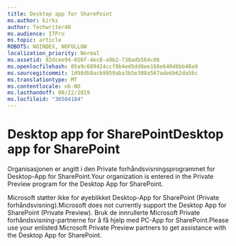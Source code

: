 ```yaml
---
title: Desktop app for SharePoint
ms.author: kirks
author: Techwriter40
ms.audience: ITPro
ms.topic: article
ROBOTS: NOINDEX, NOFOLLOW
localization_priority: Normal
ms.assetid: 82dcee94-656f-4ec8-a9b2-730adb564c06
ms.openlocfilehash: 05a9c689424ccf8b4ed5dd8ee168e640d6bb48a9
ms.sourcegitcommit: 1d98db8acb9959aba3b5e308a567ade6b62da56c
ms.translationtype: MT
ms.contentlocale: nb-NO
ms.lasthandoff: 08/22/2019
ms.locfileid: "36504184"
---
```

# <a name="desktop-app-for-sharepoint"></a><span data-ttu-id="fb74a-102">Desktop app for SharePoint</span><span class="sxs-lookup"><span data-stu-id="fb74a-102">Desktop app for SharePoint</span></span>

<span data-ttu-id="fb74a-103">Organisasjonen er angitt i den Private forhåndsvisningsprogrammet for Desktop-App for SharePoint.</span><span class="sxs-lookup"><span data-stu-id="fb74a-103">Your organization is entered in the Private Preview program for the Desktop App for SharePoint.</span></span>

<span data-ttu-id="fb74a-104">Microsoft støtter ikke for øyeblikket Desktop-App for SharePoint (Private forhåndsvisning).</span><span class="sxs-lookup"><span data-stu-id="fb74a-104">Microsoft does not currently support the Desktop App for SharePoint (Private Preview).</span></span> <span data-ttu-id="fb74a-105">Bruk de innrullerte Microsoft Private forhåndsvisning-partnerne for å få hjelp med PC-App for SharePoint.</span><span class="sxs-lookup"><span data-stu-id="fb74a-105">Please use your enlisted Microsoft Private Preview partners to get assistance with the Desktop App for SharePoint.</span></span>

